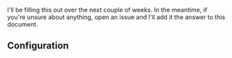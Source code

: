 I'll be filling this out over the next couple of weeks. In the meantime, if you're unsure about anything, open an issue and I'll add it the answer to this document.

## Configuration
